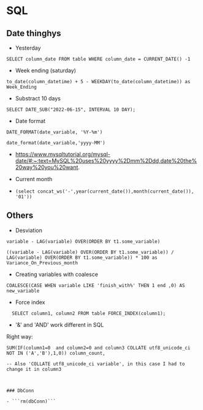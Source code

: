 # SQL #

## Date thinghys

- Yesterday

```SELECT column_date FROM table WHERE column_date = CURRENT_DATE() -1```

- Week ending (saturday)

```to_date(column_datetime) + 5 - WEEKDAY(to_date(column_datetime)) as Week_Ending```

- Substract 10 days

```SELECT DATE_SUB("2022-06-15", INTERVAL 10 DAY);```

- Date format

```DATE_FORMAT(date_variable, '%Y-%m')```

```date_format(date_variable,'yyyy-MM')```

- https://www.mysqltutorial.org/mysql-date/#:~:text=MySQL%20uses%20yyyy%2Dmm%2Ddd,date%20the%20way%20you%20want.

- Current month

- ``` (select concat_ws('-',year(current_date()),month(current_date()), '01')) ```


## Others

- Desviation

``` variable - LAG(variable) OVER(ORDER BY t1.some_variable) ```

``` ((variable - LAG(variable) OVER(ORDER BY t1.some_variable)) / LAG(variable) OVER(ORDER BY t1.some_variable)) * 100 as Variance_On_Previous_month ```

- Creating variables with coalesce

```COALESCE(CASE WHEN variable LIKE 'finish_with%' THEN 1 end ,0) AS new_variable```

- Force index

```
  SELECT column1, column2 FROM table FORCE_INDEX(column1);
```

- '&' and 'AND' work different in SQL 

Right way:

```
SUM(IF(column1=0  and column2=0 and column3 COLLATE utf8_unicode_ci NOT IN ('A','B'),1,0)) column_count,

-- Also 'COLLATE utf8_unicode_ci variable', in this case I had to change it in column3



### DbConn

- ```rm(dbConn)```
